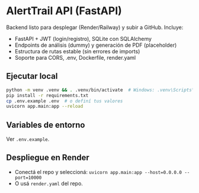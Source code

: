 # AlertTrail API (FastAPI)

Backend listo para desplegar (Render/Railway) y subir a GitHub.
Incluye:
- FastAPI + JWT (login/registro), SQLite con SQLAlchemy
- Endpoints de análisis (dummy) y generación de PDF (placeholder)
- Estructura de rutas estable (sin errores de imports)
- Soporte para CORS, .env, Dockerfile, render.yaml

## Ejecutar local
```bash
python -m venv .venv && . .venv/bin/activate  # Windows: .venv\Scripts\activate
pip install -r requirements.txt
cp .env.example .env  # o definí tus valores
uvicorn app.main:app --reload
```

## Variables de entorno
Ver `.env.example`.

## Despliegue en Render
- Conectá el repo y seleccioná: `uvicorn app.main:app --host=0.0.0.0 --port=10000`
- O usá `render.yaml` del repo.
